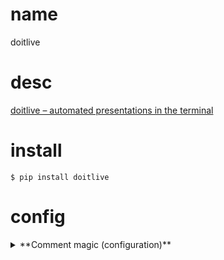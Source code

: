# name

doitlive

# desc

[doitlive – automated presentations in the terminal](https://github.com/sloria/doitlive)

# install

`$ pip install doitlive`

# config

<details><summary>**Comment magic (configuration)**</summary>
<p>
-----------------------------------------------------------

Any line in a session file that begins with `#` is a comment.

But, if they begin with `#doitlive` they are used to configure the
session.

The following options are available (all are optional).

### #doitlive speed: <int>[](https://doitlive.readthedocs.io/en/stable/#doitlive-speed-int)

configures “typing” speed. Defaults to 1.

Example:

    #doitlive speed: 3

### #doitlive prompt: <theme_name_or_template>[](https://doitlive.readthedocs.io/en/stable/#doitlive-prompt-theme-name-or-template)

configures the prompt. Can be any of the built-in themes or a custom
prompt template.

Example:

    #doitlive prompt: stev

**Using a custom template**:

You can provide the `prompt` option with a custom template. To include
the user, hostname, current directory, current path to working
directory, current datetime, or vcs branch (git or Mercurial), use
`{user}`, `{hostname}`, `{dir}`, `{cwd}`, `{now}`, and `{vcs_branch}`,
respectively.

For git, `{vcs_branch}` just shows the branch. For Mercurial, this shows
the branch name + the bookmark, except it omits the default branch name
if there is a bookmark. This is equivalent to `{git_branch}{hg_id}`.
There are also specialised `{hg_branch}`, and `{hg_bookmark}` keywords
that only show that information, without the combined logic of
`{hg_id}`.

Example:

    #doitlive prompt: {user} is at {cwd} $

Any of the prompt variables can be formatted with ANSI styles, like so:

Example:

    #doitlive prompt: {user.cyan}@{hostname.green}:{dir.bold.magenta} $

Newlines can be included in prompts using `{nl}`.

Example:

    #doitlive prompt: {user}:{dir}{nl}$

Available styles: blue, magenta, red, white, green, black, yellow, cyan,
bold, blink, underlined, dim, paren, square, curly, inverse, git, and
hg.

### #doitlive shell: <shell>[](https://doitlive.readthedocs.io/en/stable/#doitlive-shell-shell)

configures which shell is use. Defaults to the $SHELL environment
variable.

Example:

    #doitlive shell: /bin/zsh

### #doitlive alias: <alias>=<command>[](https://doitlive.readthedocs.io/en/stable/#doitlive-alias-alias-command)

adds an alias to the session.

Example:

    #doitlive alias: du="du -ach | sort -h"

### #doitlive env: <envvar>=<value>[](https://doitlive.readthedocs.io/en/stable/#doitlive-env-envvar-value)

sets an environment variable.

Example:

    #doitlive env: EDITOR=vim

### #doitlive unalias: <alias>[](https://doitlive.readthedocs.io/en/stable/#doitlive-unalias-alias)

removes an alias.

### #doitlive unset: <envvar>[](https://doitlive.readthedocs.io/en/stable/#doitlive-unset-envvar)

unsets an environment variable.

### #doitlive commentecho: [true\|false][](https://doitlive.readthedocs.io/en/stable/#doitlive-commentecho-true-false)

Whether to echo comments or not. If enabled, non-magic comments will be
echoed back in bold yellow before each prompt. This can be useful for
providing some annotations for yourself and the audience.

</p><details>


# usage

## quickstart

1. Create a file called `session.sh`. Fill it with bash commands.

2. Run doitlive play session.sh

    `$ doitlive play session.sh`

4. Type your code.


## examples

    ```
    # Use the "sorin" prompt theme
    $ doitlive play session.sh -p sorin
    # To List available themes run `doitlive themes` or `doitlive themes --preview`

    # Increase speed
    $ doitlive play session.sh -s 3

    # Use zsh
    $ doitlive play session.sh --shell /bin/zsh
    ```

## Using the recorder

You can record session files using the built-in `recorder` command.

    `$ doitlive record`

This will start a recording session.
When you are finished recording, run the stop command.
All commands will be written to a `session.sh` file.


# tuts




